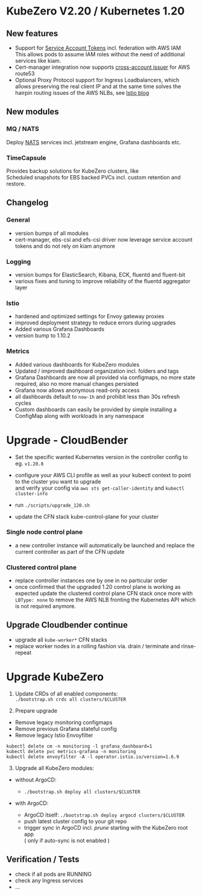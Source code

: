 # KubeZero V2.20 / Kubernetes 1.20

## New features
- Support for [Service Account Tokens](https://kubernetes.io/docs/tasks/configure-pod-container/configure-service-account/#service-account-token-volume-projection) incl. federation with AWS IAM  
This allows pods to assume IAM roles without the need of additional services like kiam.
- Cert-manager integration now supports [cross-account issuer](https://cert-manager.io/docs/configuration/acme/dns01/route53/#cross-account-access) for AWS route53
- Optional Proxy Protocol support for Ingress Loadbalancers, which allows preserving the real client IP and at the same time solves the hairpin routing issues of the AWS NLBs, see [Istio blog](https://istio.io/v1.9/blog/2020/show-source-ip/)

## New modules
### MQ / NATS  
Deploy [NATS](https://docs.nats.io/jetstream/jetstream) services incl. jetstream engine, Grafana dashboards etc. 

### TimeCapsule
Provides backup solutions for KubeZero clusters, like  
Scheduled snapshots for EBS backed PVCs incl. custom retention and restore.

## Changelog

### General
- version bumps of all modules
- cert-manager, ebs-csi and efs-csi driver now leverage service account tokens and do not rely on kiam anymore

### Logging
- version bumps for ElasticSearch, Kibana, ECK, fluentd and fluent-bit
- various fixes and tuning to improve reliability of the fluentd aggregator layer

### Istio
- hardened and optimized settings for Envoy gateway proxies
- improved deployment strategy to reduce errors during upgrades
- Added various Grafana Dashboards
- version bump to 1.10.2

### Metrics
- Added various dashboards for KubeZero modules
- Updated / improved dashboard organization incl. folders and tags
- Grafana Dashboards are now all provided via configmaps, no more state required, also no more manual changes persisted
- Grafana now allows anonymous read-only access
- all dashboards default to `now-1h` and prohibit less than 30s refresh cycles
- Custom dashboards can easily be provided by simple installing a ConfigMap along with workloads in any namespace


# Upgrade - CloudBender
- Set the specific wanted Kubernetes version in the controller config to eg. `v1.20.8`
- configure your AWS CLI profile as well as your kubectl context to point to the cluster you want to upgrade  
and verify your config via `aws sts get-caller-identity` and `kubectl cluster-info`

- run `./scripts/upgrade_120.sh`
- update the CFN stack kube-control-plane for your cluster

### Single node control plane
- a new controller instance will automatically be launched and replace the current controller as part of the CFN update

### Clustered control plane
- replace controller instances one by one in no particular order
- once confirmed that the upgraded 1.20 control plane is working as expected update the clustered control plane CFN stack once more with `LBType: none` to remove the AWS NLB fronting the Kubernetes API which is not required anymore.

## Upgrade Cloudbender continue
- upgrade all `kube-worker*` CFN stacks
- replace worker nodes in a rolling fashion via. drain / terminate and rinse-repeat

# Upgrade KubeZero
1. Update CRDs of all enabled components:  
`./bootstrap.sh crds all clusters/$CLUSTER`

2. Prepare upgrade
- Remove legacy monitoring configmaps
- Remove previous Grafana stateful config
- Remove legacy Istio Envoyfilter

```
kubectl delete cm -n monitoring -l grafana_dashboard=1
kubectl delete pvc metrics-grafana -n monitoring
kubectl delete envoyfilter -A -l operator.istio.io/version=1.6.9
```

3. Upgrade all KubeZero modules:  
- without ArgoCD:  
  - `./bootstrap.sh deploy all clusters/$CLUSTER`  
- with ArgoCD:  

  - ArgoCD itself: `./bootstrap.sh deploy argocd clusters/$CLUSTER`
  - push latest cluster config to your git repo
  - trigger sync in ArgoCD incl. *prune* starting with the KubeZero root app  
( only if auto-sync is not enabled )

## Verification / Tests
- check if all pods are RUNNING
- check any Ingress services
- ...
